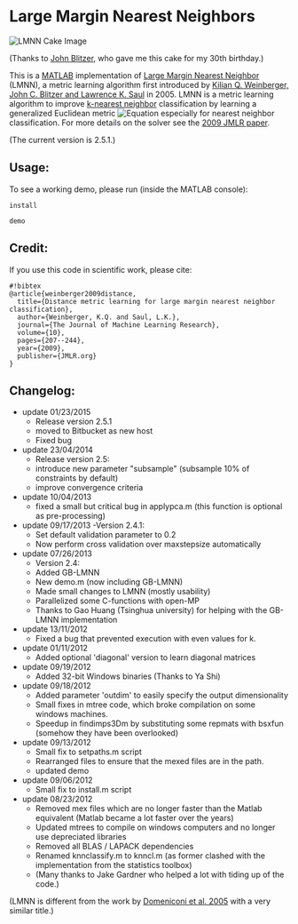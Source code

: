 Large Margin Nearest Neighbors
==============================

 ![LMNN Cake Image](https://bytebucket.org/mlcircus/lmnn/raw/bb416614a3cb0d3e2339b748f3b803069f1c81b7/figures/lmnncake.jpg "Image of LMNN Figure on a cake.") 

 (Thanks to [John Blitzer](http://john.blitzer.com), who gave me this cake for my 30th birthday.)

This is a [MATLAB](http://en.wikipedia.org/wiki/MATLAB) implementation of [Large Margin Nearest Neighbor](http://en.wikipedia.org/wiki/Large_margin_nearest_neighbor) (LMNN), a metric learning algorithm first introduced by [Kilian Q. Weinberger, John C. Blitzer and Lawrence K. Saul](http://www.cse.wustl.edu/~kilian/papers/NIPS2005_0265.pdf) in 2005. LMNN is a metric learning algorithm to improve [k-nearest neighbor](http://en.wikipedia.org/wiki/K-nearest_neighbors_algorithm) classification by learning a generalized Euclidean metric
![Equation](https://bytebucket.org/mlcircus/lmnn/raw/bb416614a3cb0d3e2339b748f3b803069f1c81b7/figures/mahalanobis.png)
especially for nearest neighbor classification. For more details on the solver see the [2009 JMLR paper](http://www.jmlr.org/papers/volume10/weinberger09a/weinberger09a.pdf). 

(The current version is 2.5.1.)

## Usage:
To see a working demo, please run (inside the MATLAB console):

`install`

`demo`


## Credit:
If you use this code in scientific work, please cite:

```
#!bibtex
@article{weinberger2009distance,
  title={Distance metric learning for large margin nearest neighbor classification},
  author={Weinberger, K.Q. and Saul, L.K.},
  journal={The Journal of Machine Learning Research},
  volume={10},
  pages={207--244},
  year={2009},
  publisher={JMLR.org}
}
```


## Changelog:
- update 01/23/2015
     - Release version 2.5.1
     - moved to Bitbucket as new host
     - Fixed bug 
- update 23/04/2014
     - Release version 2.5:
	 - introduce new parameter "subsample" (subsample 10% of constraints by default)
	 - improve convergence criteria
- update 10/04/2013
     - fixed a small but critical bug in applypca.m (this function is optional as pre-processing)
- update 09/17/2013
     -Version 2.4.1:
     - Set default validation parameter to 0.2
     -  Now perform cross validation over maxstepsize automatically
- update 07/26/2013
     - Version 2.4:
     - Added GB-LMNN
     - New demo.m (now including GB-LMNN)
     - Made small changes to LMNN (mostly usability)
     - Parallelized some C-functions with open-MP 
     - Thanks to Gao Huang (Tsinghua university) for helping with the GB-LMNN implementation
- update 13/11/2012
     - Fixed a bug that prevented execution with even values for k.
- update 01/11/2012
     - Added optional 'diagonal' version to learn diagonal matrices 
- update 09/19/2012
     - Added 32-bit Windows binaries (Thanks to Ya Shi)
- update 09/18/2012
     - Added parameter 'outdim' to easily specify the output dimensionality
     - Small fixes in mtree code, which broke compilation on some windows machines. 
     - Speedup in findimps3Dm by substituting some repmats with bsxfun (somehow they have been overlooked)
- update 09/13/2012
     - Small fix to setpaths.m script
     - Rearranged files to ensure that the mexed files are in the path.
     - updated demo
- update 09/06/2012
     - Small fix to install.m script
- update 08/23/2012
    - Removed mex files which are no longer faster than the Matlab equivalent (Matlab became a lot faster over the years)
    - Updated mtrees to compile on windows computers and no longer use depreciated libraries
    - Removed all BLAS / LAPACK dependencies 
    - Renamed knnclassify.m to knncl.m (as former clashed with the implementation from the statistics toolbox)
    - (Many thanks to Jake Gardner who helped a lot with tiding up of the code.)



(LMNN is different from the work by [Domeniconi et al. 2005](http://cs.gmu.edu/~carlotta/publications/01461432.pdf) with a very similar title.)